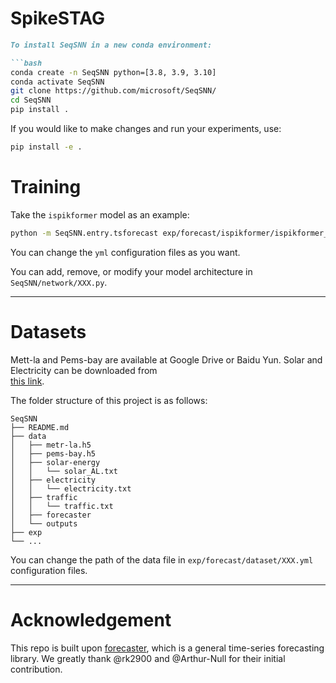 # SpikeSTAG
```markdown
To install SeqSNN in a new conda environment:

```bash
conda create -n SeqSNN python=[3.8, 3.9, 3.10]  
conda activate SeqSNN  
git clone https://github.com/microsoft/SeqSNN/  
cd SeqSNN  
pip install .  
```

If you would like to make changes and run your experiments, use:

```bash
pip install -e .
```

# Training

Take the `ispikformer` model as an example:

```bash
python -m SeqSNN.entry.tsforecast exp/forecast/ispikformer/ispikformer_electricity.yml  
```

You can change the `yml` configuration files as you want.

You can add, remove, or modify your model architecture in `SeqSNN/network/XXX.py`.

---

# Datasets

Mett-la and Pems-bay are available at Google Drive or Baidu Yun. Solar and Electricity can be downloaded from  
[this link](https://github.com/laiguokun/multivariate-time-series-data).

The folder structure of this project is as follows:

```
SeqSNN
├── README.md
├── data
│   ├── metr-la.h5
│   ├── pems-bay.h5
│   ├── solar-energy
│   │   └── solar_AL.txt
│   ├── electricity
│   │   └── electricity.txt
│   ├── traffic
│   │   └── traffic.txt
│   ├── forecaster
│   └── outputs
├── exp
└── ...
```

You can change the path of the data file in `exp/forecast/dataset/XXX.yml` configuration files.

---

# Acknowledgement

This repo is built upon [forecaster](https://github.com/Arthur-Null/SRD), which is a general time-series forecasting library. We greatly thank @rk2900 and @Arthur-Null for their initial contribution.
```
